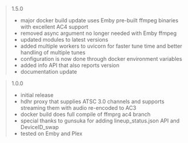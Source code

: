 >1.5.0
>- major docker build update uses Emby pre-built ffmpeg binaries with excellent AC4 support
>- removed async argument no longer needed with Emby ffmpeg
>- updated modules to latest versions
>- added multiple workers to uvicorn for faster tune time and better handling of multiple tunes
>- configuration is now done through docker environment variables
>- added info API that also reports version
>- documentation update


>1.0.0
>- initial release
>- hdhr proxy that supplies ATSC 3.0 channels and supports streaming them with audio re-encoded to AC3
>- docker build does full compile of ffmprg ac4 branch
>- special thanks to gunsuka for adding lineup_status.json API and DeviceID_swap
>- tested on Emby and Plex
